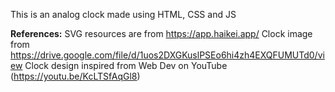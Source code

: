 This is an analog clock made using HTML, CSS and JS

<strong>References:</strong>
SVG resources are from https://app.haikei.app/
Clock image from https://drive.google.com/file/d/1uos2DXGKuslPSEo6hi4zh4EXQFUMUTd0/view
Clock design inspired from Web Dev on YouTube (https://youtu.be/KcLTSfAqGl8)

